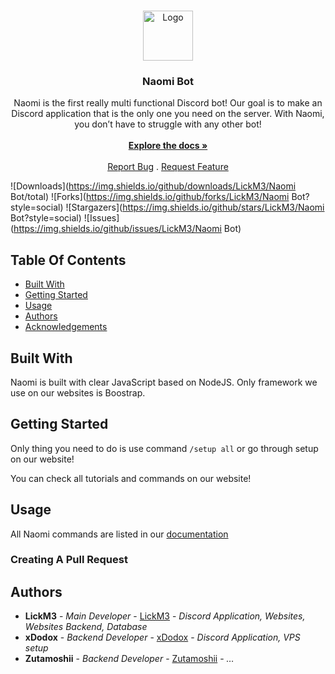 <br/>
<p align="center">
  <a href="https://github.com/LickM3/Naomi Bot">
    <img src="https://s3.us-east-1.wasabisys.com/e-zimagehosting/45151fe1-93c6-4cfb-84ed-92bc66a60fef/u0fi1xgt.png" alt="Logo" width="80" height="80">
  </a>

  <h3 align="center">Naomi Bot</h3>

  <p align="center">
    Naomi is the first really multi functional Discord bot!
Our goal is to make an Discord application that is the only one you need on the server.
With Naomi, you don’t have to struggle with any other bot!
    <br/>
    <br/>
    <a href="https://github.com/LickM3/Naomi Bot"><strong>Explore the docs »</strong></a>
    <br/>
    <br/>
    <a href="https://github.com/LickM3/Naomi Bot/issues">Report Bug</a>
    .
    <a href="https://github.com/LickM3/Naomi Bot/issues">Request Feature</a>
  </p>
</p>

![Downloads](https://img.shields.io/github/downloads/LickM3/Naomi Bot/total) ![Forks](https://img.shields.io/github/forks/LickM3/Naomi Bot?style=social) ![Stargazers](https://img.shields.io/github/stars/LickM3/Naomi Bot?style=social) ![Issues](https://img.shields.io/github/issues/LickM3/Naomi Bot) 

## Table Of Contents

* [Built With](#built-with)
* [Getting Started](#getting-started)
* [Usage](#usage)
* [Authors](#authors)
* [Acknowledgements](#acknowledgements)

## Built With

Naomi is built with clear JavaScript based on NodeJS.
Only framework we use on our websites is Boostrap.

## Getting Started

Only thing you need to do is use command `/setup all` or go through setup on our website!

You can check all tutorials and commands on our website!

## Usage

All Naomi commands are listed in our [documentation](https://czdevs.online/)

### Creating A Pull Request



## Authors

* **LickM3** - *Main Developer* - [LickM3](https://www.czdevs.online/lickm3) - *Discord Application, Websites, Websites Backend, Database*
* **xDodox** - *Backend Developer* - [xDodox](https://www.czdevs.online/xdodox) - *Discord Application, VPS setup*
* **Zutamoshii** - *Backend Developer* - [Zutamoshii](https://www.czdevs.online/zutamoshii) - *…*

